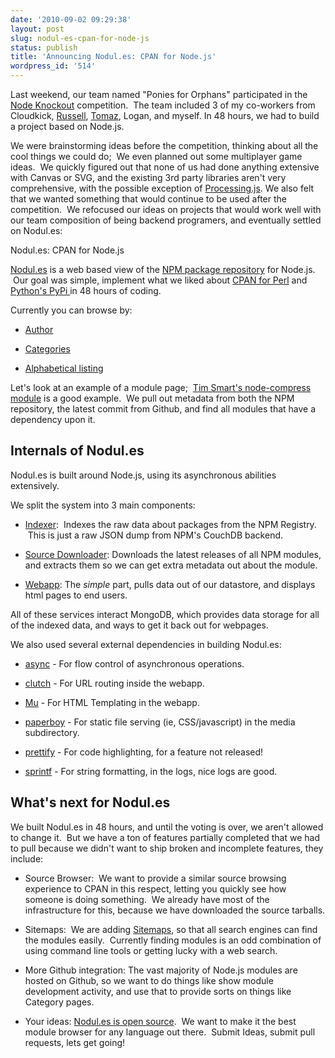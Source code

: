 ```yaml
---
date: '2010-09-02 09:29:38'
layout: post
slug: nodul-es-cpan-for-node-js
status: publish
title: 'Announcing Nodul.es: CPAN for Node.js'
wordpress_id: '514'
---
```


Last weekend, our team named "Ponies for Orphans" participated in the [Node Knockout](http://nodeknockout.com/) competition.  The team included 3 of my co-workers from Cloudkick, [Russell](http://russellhaering.com/), [Tomaz](http://www.tomaz-muraus.info/), Logan, and myself. In 48 hours, we had to build a project based on Node.js.

We were brainstorming ideas before the competition, thinking about all the cool things we could do;  We even planned out some multiplayer game ideas.  We quickly figured out that none of us had done anything extensive with Canvas or SVG, and the existing 3rd party libraries aren't very comprehensive, with the possible exception of [Processing.js](http://processingjs.org/). We also felt that we wanted something that would continue to be used after the competition.  We refocused our ideas on projects that would work well with our team composition of being backend programers, and eventually settled on Nodul.es:

Nodul.es: CPAN for Node.js

[Nodul.es](http://nodul.es/) is a web based view of the [NPM package repository](http://github.com/isaacs/npm) for Node.js.  Our goal was simple, implement what we liked about [CPAN for Perl](http://search.cpan.org/) and [Python's PyPi ](http://pypi.python.org/pypi)in 48 hours of coding.

Currently you can browse by:



	
  * [Author](http://nodul.es/authors/)

	
  * [Categories](http://nodul.es/categories/)

	
  * [Alphabetical listing](http://nodul.es/modules/)


Let's look at an example of a module page;  [Tim Smart's node-compress module](http://nodul.es/modules/compress) is a good example.  We pull out metadata from both the NPM repository, the latest commit from Github, and find all modules that have a dependency upon it.


## Internals of Nodul.es


Nodul.es is built around Node.js, using its asynchronous abilities extensively.

We split the system into 3 main components:



	
  * [Indexer](http://github.com/cloudkick/nodul.es/blob/nko-release/lib/services/indexer.js):  Indexes the raw data about packages from the NPM Registry.  This is just a raw JSON dump from NPM's CouchDB backend.

	
  * [Source Downloader](http://github.com/cloudkick/nodul.es/blob/nko-release/lib/services/source_downloader.js): Downloads the latest releases of all NPM modules, and extracts them so we can get extra metadata out about the module.

	
  * [Webapp](http://github.com/cloudkick/nodul.es/blob/nko-release/lib/services/http.js): The _simple_ part, pulls data out of our datastore, and displays html pages to end users.


All of these services interact MongoDB, which provides data storage for all of the indexed data, and ways to get it back out for webpages.

We also used several external dependencies in building Nodul.es:

	
  * [async](http://github.com/caolan/async) - For flow control of asynchronous operations.

	
  * [clutch](http://github.com/clement/clutch) - For URL routing inside the webapp.

	
  * [Mu](http://github.com/raycmorgan/Mu) - For HTML Templating in the webapp.

	
  * [paperboy](http://github.com/felixge/node-paperboy/) - For static file serving (ie, CSS/javascript) in the media subdirectory.

	
  * [prettify](http://code.google.com/p/google-code-prettify/) - For code highlighting, for a feature not released!

	
  * [sprintf](http://www.diveintojavascript.com/projects/sprintf-for-javascript) - For string formatting, in the logs, nice logs are good.




## What's next for Nodul.es


We built Nodul.es in 48 hours, and until the voting is over, we aren't allowed to change it.  But we have a ton of features partially completed that we had to pull because we didn't want to ship broken and incomplete features, they include:



	
  * Source Browser:  We want to provide a similar source browsing experience to CPAN in this respect, letting you quickly see how someone is doing something.  We already have most of the infrastructure for this, because we have downloaded the source tarballs.

	
  * Sitemaps:  We are adding [Sitemaps](http://www.sitemaps.org/), so that all search engines can find the modules easily.  Currently finding modules is an odd combination of using command line tools or getting lucky with a web search.

	
  * More Github integration: The vast majority of Node.js modules are hosted on Github, so we want to do things like show module development activity, and use that to provide sorts on things like Category pages.

	
  * Your ideas: [Nodul.es is open source](http://github.com/cloudkick/nodul.es).  We want to make it the best module browser for any language out there.  Submit Ideas, submit pull requests, lets get going!


